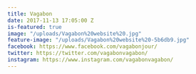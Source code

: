 ```yaml
---
title: Vagabon
date: 2017-11-13 17:05:00 Z
is-featured: true
image: "/uploads/Vagabon%20website%20.jpg"
feature-image: "/uploads/Vagabon%20website%20-5b6db9.jpg"
facebook: https://www.facebook.com/vagabonjour/
twitter: https://twitter.com/vagabonvagabon/
instagram: https://www.instagram.com/vagabonvagabon/
---
```


